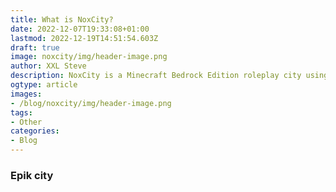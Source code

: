 ```yaml
---
title: What is NoxCity?
date: 2022-12-07T19:33:08+01:00
lastmod: 2022-12-19T14:51:54.603Z
draft: true
image: noxcity/img/header-image.png
author: XXL Steve
description: NoxCity is a Minecraft Bedrock Edition roleplay city using various different addons.
ogtype: article
images:
- /blog/noxcity/img/header-image.png
tags:
- Other
categories:
- Blog
---
```


### Epik city
